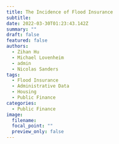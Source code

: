 ```yaml
---
title: The Incidence of Flood Insurance
subtitle: 
date: 2022-03-30T01:23:43.142Z
summary: ""
draft: false
featured: false
authors:
  - Zihan Hu
  - Michael Lovenheim
  - admin
  - Nicolas Sanders
tags:
  - Flood Insurance
  - Administrative Data
  - Housing
  - Public Finance
categories:
  - Public Finance
image:
  filename: 
  focal_point: ""
  preview_only: false
---
```

